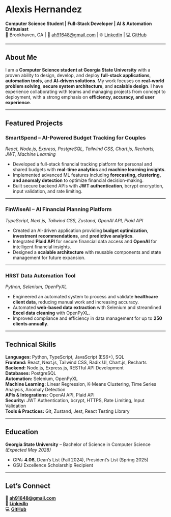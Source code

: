 # Alexis Hernandez  

**Computer Science Student | Full-Stack Developer | AI & Automation Enthusiast**  
📍 Brookhaven, GA | 📧 [ah91648@gmail.com](mailto:ah91648@gmail.com) | 🌐 [LinkedIn](https://linkedin.com/in/alexishernandez28) | 💻 [GitHub](https://github.com/AlexisHernandez24)  

---

## About Me  
I am a **Computer Science student at Georgia State University** with a proven ability to design, develop, and deploy **full-stack applications**, **automation tools**, and **AI-driven solutions**. My work focuses on **real-world problem solving**, **secure system architecture**, and **scalable design**. I have experience collaborating with teams and managing projects from concept to deployment, with a strong emphasis on **efficiency, accuracy, and user experience**.  

---

## Featured Projects  

### **SmartSpend – AI-Powered Budget Tracking for Couples**  
*React, Node.js, Express, PostgreSQL, Tailwind CSS, Chart.js, Recharts, JWT, Machine Learning*  
- Developed a full-stack financial tracking platform for personal and shared budgets with **real-time analytics** and **machine learning insights**.  
- Implemented advanced ML features including **forecasting, clustering, and anomaly detection** to optimize financial decision-making.  
- Built secure backend APIs with **JWT authentication**, bcrypt encryption, input validation, and rate limiting.  

---

### **FinWiseAI – AI Financial Planning Platform**  
*TypeScript, Next.js, Tailwind CSS, Zustand, OpenAI API, Plaid API*  
- Created an AI-driven application providing **budget optimization**, **investment recommendations**, and **predictive analytics**.  
- Integrated **Plaid API** for secure financial data access and **OpenAI** for intelligent financial insights.  
- Designed a **scalable architecture** with reusable components and state management for future expansion.  

---

### **HRST Data Automation Tool**  
*Python, Selenium, OpenPyXL*  
- Engineered an automated system to process and validate **healthcare client data**, reducing manual work and increasing accuracy.  
- Automated **web-based data extraction** with Selenium and streamlined **Excel data cleaning** with OpenPyXL.  
- Improved compliance and efficiency in data management for up to **250 clients annually**.  

---

## Technical Skills  
**Languages:** Python, TypeScript, JavaScript (ES6+), SQL  
**Frontend:** React, Next.js, Tailwind CSS, Radix UI, Chart.js, Recharts  
**Backend:** Node.js, Express.js, RESTful API Development  
**Databases:** PostgreSQL  
**Automation:** Selenium, OpenPyXL  
**Machine Learning:** Linear Regression, K-Means Clustering, Time Series Analysis, Anomaly Detection  
**APIs & Integrations:** OpenAI API, Plaid API  
**Security:** JWT Authentication, bcrypt, HTTPS, Rate Limiting, Input Validation  
**Tools & Practices:** Git, Zustand, Jest, React Testing Library  

---

## Education  
**Georgia State University** – Bachelor of Science in Computer Science *(Expected May 2028)*  
- GPA: **4.06**, Dean’s List (Fall 2024), President’s List (Spring 2025)  
- GSU Excellence Scholarship Recipient  

---

## Let’s Connect  
📧 **[ah91648@gmail.com](mailto:ah91648@gmail.com)**  
💼 **[LinkedIn](https://linkedin.com/in/alexishernandez28)**  
💻 **[GitHub](https://github.com/AlexisHernandez24)**  
